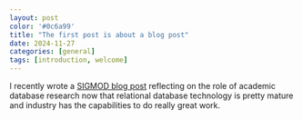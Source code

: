 ```yaml
---
layout: post
color: '#0c6a99'
title: "The first post is about a blog post"
date: 2024-11-27
categories: [general]
tags: [introduction, welcome]
---
```


I recently wrote a [SIGMOD blog post](https://wp.sigmod.org/?p=3801) reflecting on the role of academic database research now that relational database technology is pretty mature and industry has the capabilities to do really great work.

